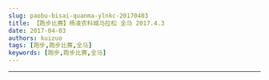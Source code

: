 ```yaml
---
slug: paobu-bisai-quanma-ylnkc-20170403
title: 【跑步比赛】杨凌农科城马拉松 全马 2017.4.3
date: 2017-04-03
authors: kuizuo
tags: [跑步,跑步比赛,全马]
keywords: [跑步,跑步比赛,全马]
---
```

---

<!-- truncate -->
